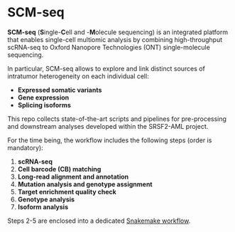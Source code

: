 # SCM-seq  
**SCM-seq** (**S**ingle-**C**ell and -**M**olecule sequencing) is an integrated platform that enables single-cell multiomic analysis by combining high-throughput scRNA-seq to Oxford Nanopore Technologies (ONT) single-molecule sequencing.

In particular, SCM-seq allows to explore and link distinct sources of intratumor heterogeneity on each individual cell:

- **Expressed somatic variants** 
- **Gene expression** 
- **Splicing isoforms**

This repo collects state-of-the-art scripts and pipelines for pre-processing and downstream analyses developed within the SRSF2-AML project.

For the time being, the workflow includes the following steps (order is mandatory):

1. **scRNA-seq**
2. **Cell barcode (CB) matching**
3. **Long-read alignment and annotation**
4. **Mutation analysis and genotype assignment**
5. **Target enrichment quality check**
6. **Genotype analysis**
7. **Isoform analysis**

Steps 2-5 are enclosed into a dedicated [Snakemake workflow](https://snakemake.readthedocs.io/en/stable/index.html).
